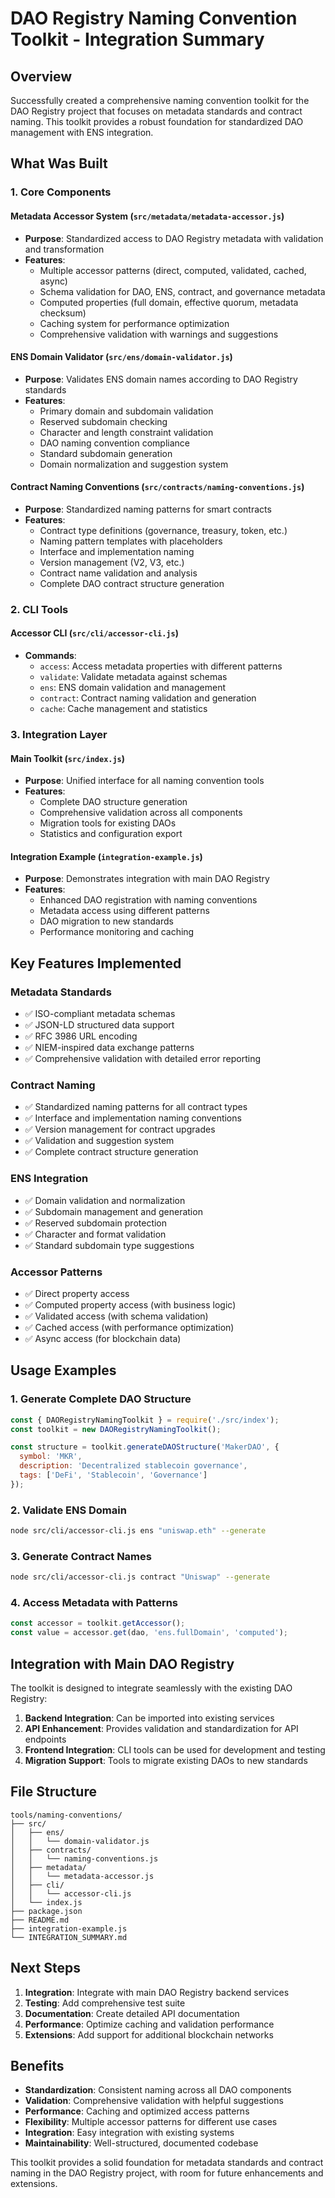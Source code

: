 # DAO Registry Naming Convention Toolkit - Integration Summary

## Overview

Successfully created a comprehensive naming convention toolkit for the DAO Registry project that focuses on metadata standards and contract naming. This toolkit provides a robust foundation for standardized DAO management with ENS integration.

## What Was Built

### 1. Core Components

#### Metadata Accessor System (`src/metadata/metadata-accessor.js`)
- **Purpose**: Standardized access to DAO Registry metadata with validation and transformation
- **Features**:
  - Multiple accessor patterns (direct, computed, validated, cached, async)
  - Schema validation for DAO, ENS, contract, and governance metadata
  - Computed properties (full domain, effective quorum, metadata checksum)
  - Caching system for performance optimization
  - Comprehensive validation with warnings and suggestions

#### ENS Domain Validator (`src/ens/domain-validator.js`)
- **Purpose**: Validates ENS domain names according to DAO Registry standards
- **Features**:
  - Primary domain and subdomain validation
  - Reserved subdomain checking
  - Character and length constraint validation
  - DAO naming convention compliance
  - Standard subdomain generation
  - Domain normalization and suggestion system

#### Contract Naming Conventions (`src/contracts/naming-conventions.js`)
- **Purpose**: Standardized naming patterns for smart contracts
- **Features**:
  - Contract type definitions (governance, treasury, token, etc.)
  - Naming pattern templates with placeholders
  - Interface and implementation naming
  - Version management (V2, V3, etc.)
  - Contract name validation and analysis
  - Complete DAO contract structure generation

### 2. CLI Tools

#### Accessor CLI (`src/cli/accessor-cli.js`)
- **Commands**:
  - `access`: Access metadata properties with different patterns
  - `validate`: Validate metadata against schemas
  - `ens`: ENS domain validation and management
  - `contract`: Contract naming validation and generation
  - `cache`: Cache management and statistics

### 3. Integration Layer

#### Main Toolkit (`src/index.js`)
- **Purpose**: Unified interface for all naming convention tools
- **Features**:
  - Complete DAO structure generation
  - Comprehensive validation across all components
  - Migration tools for existing DAOs
  - Statistics and configuration export

#### Integration Example (`integration-example.js`)
- **Purpose**: Demonstrates integration with main DAO Registry
- **Features**:
  - Enhanced DAO registration with naming conventions
  - Metadata access using different patterns
  - DAO migration to new standards
  - Performance monitoring and caching

## Key Features Implemented

### Metadata Standards
- ✅ ISO-compliant metadata schemas
- ✅ JSON-LD structured data support
- ✅ RFC 3986 URL encoding
- ✅ NIEM-inspired data exchange patterns
- ✅ Comprehensive validation with detailed error reporting

### Contract Naming
- ✅ Standardized naming patterns for all contract types
- ✅ Interface and implementation naming conventions
- ✅ Version management for contract upgrades
- ✅ Validation and suggestion system
- ✅ Complete contract structure generation

### ENS Integration
- ✅ Domain validation and normalization
- ✅ Subdomain management and generation
- ✅ Reserved subdomain protection
- ✅ Character and format validation
- ✅ Standard subdomain type suggestions

### Accessor Patterns
- ✅ Direct property access
- ✅ Computed property access (with business logic)
- ✅ Validated access (with schema validation)
- ✅ Cached access (with performance optimization)
- ✅ Async access (for blockchain data)

## Usage Examples

### 1. Generate Complete DAO Structure
```javascript
const { DAORegistryNamingToolkit } = require('./src/index');
const toolkit = new DAORegistryNamingToolkit();

const structure = toolkit.generateDAOStructure('MakerDAO', {
  symbol: 'MKR',
  description: 'Decentralized stablecoin governance',
  tags: ['DeFi', 'Stablecoin', 'Governance']
});
```

### 2. Validate ENS Domain
```bash
node src/cli/accessor-cli.js ens "uniswap.eth" --generate
```

### 3. Generate Contract Names
```bash
node src/cli/accessor-cli.js contract "Uniswap" --generate
```

### 4. Access Metadata with Patterns
```javascript
const accessor = toolkit.getAccessor();
const value = accessor.get(dao, 'ens.fullDomain', 'computed');
```

## Integration with Main DAO Registry

The toolkit is designed to integrate seamlessly with the existing DAO Registry:

1. **Backend Integration**: Can be imported into existing services
2. **API Enhancement**: Provides validation and standardization for API endpoints
3. **Frontend Integration**: CLI tools can be used for development and testing
4. **Migration Support**: Tools to migrate existing DAOs to new standards

## File Structure

```
tools/naming-conventions/
├── src/
│   ├── ens/
│   │   └── domain-validator.js
│   ├── contracts/
│   │   └── naming-conventions.js
│   ├── metadata/
│   │   └── metadata-accessor.js
│   ├── cli/
│   │   └── accessor-cli.js
│   └── index.js
├── package.json
├── README.md
├── integration-example.js
└── INTEGRATION_SUMMARY.md
```

## Next Steps

1. **Integration**: Integrate with main DAO Registry backend services
2. **Testing**: Add comprehensive test suite
3. **Documentation**: Create detailed API documentation
4. **Performance**: Optimize caching and validation performance
5. **Extensions**: Add support for additional blockchain networks

## Benefits

- **Standardization**: Consistent naming across all DAO components
- **Validation**: Comprehensive validation with helpful suggestions
- **Performance**: Caching and optimized access patterns
- **Flexibility**: Multiple accessor patterns for different use cases
- **Integration**: Easy integration with existing systems
- **Maintainability**: Well-structured, documented codebase

This toolkit provides a solid foundation for metadata standards and contract naming in the DAO Registry project, with room for future enhancements and extensions.
